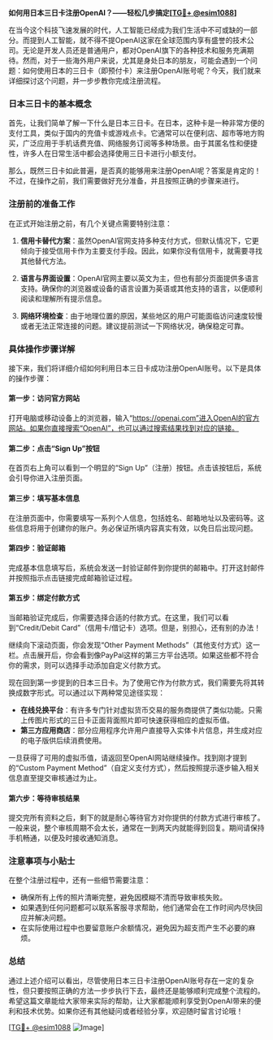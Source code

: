 **如何用日本三日卡注册OpenAI？——轻松几步搞定[[TG💪+ @esim1088](https://t.me/s/esim1088)]**

在当今这个科技飞速发展的时代，人工智能已经成为我们生活中不可或缺的一部分。而提到人工智能，就不得不提OpenAI这家在全球范围内享有盛誉的技术公司。无论是开发人员还是普通用户，都对OpenAI旗下的各种技术和服务充满期待。然而，对于一些海外用户来说，尤其是身处日本的朋友，可能会遇到一个问题：如何使用日本的三日卡（即预付卡）来注册OpenAI账号呢？今天，我们就来详细探讨这个问题，并一步步教你完成注册流程。

### 日本三日卡的基本概念

首先，让我们简单了解一下什么是日本三日卡。在日本，这种卡是一种非常方便的支付工具，类似于国内的充值卡或游戏点卡。它通常可以在便利店、超市等地方购买，广泛应用于手机话费充值、网络服务订阅等多种场景。由于其匿名性和便捷性，许多人在日常生活中都会选择使用三日卡进行小额支付。

那么，既然三日卡如此普遍，是否真的能够用来注册OpenAI呢？答案是肯定的！不过，在操作之前，我们需要做好充分准备，并且按照正确的步骤来进行。

### 注册前的准备工作

在正式开始注册之前，有几个关键点需要特别注意：

1. **信用卡替代方案**：虽然OpenAI官网支持多种支付方式，但默认情况下，它更倾向于接受信用卡作为主要支付手段。因此，如果你没有信用卡，就需要寻找其他替代方法。
   
2. **语言与界面设置**：OpenAI官网主要以英文为主，但也有部分页面提供多语言支持。确保你的浏览器或设备的语言设置为英语或其他支持的语言，以便顺利阅读和理解所有提示信息。

3. **网络环境检查**：由于地理位置的原因，某些地区的用户可能面临访问速度较慢或者无法正常连接的问题。建议提前测试一下网络状况，确保稳定可靠。

### 具体操作步骤详解

接下来，我们将详细介绍如何利用日本三日卡成功注册OpenAI账号。以下是具体的操作步骤：

#### 第一步：访问官方网站
打开电脑或移动设备上的浏览器，输入“https://openai.com”进入OpenAI的官方网站。如果你直接搜索“OpenAI”，也可以通过搜索结果找到对应的链接。

#### 第二步：点击“Sign Up”按钮
在首页右上角可以看到一个明显的“Sign Up”（注册）按钮。点击该按钮后，系统会引导你进入注册页面。

#### 第三步：填写基本信息
在注册页面中，你需要填写一系列个人信息，包括姓名、邮箱地址以及密码等。这些信息将用于创建你的账户。务必保证所填内容真实有效，以免日后出现问题。

#### 第四步：验证邮箱
完成基本信息填写后，系统会发送一封验证邮件到你提供的邮箱中。打开这封邮件并按照指示点击链接完成邮箱验证过程。

#### 第五步：绑定付款方式
当邮箱验证完成后，你需要选择合适的付款方式。在这里，我们可以看到“Credit/Debit Card”（信用卡/借记卡）选项。但是，别担心，还有别的办法！

继续向下滚动页面，你会发现“Other Payment Methods”（其他支付方式）这一栏。点击展开后，你会看到像PayPal这样的第三方平台选项。如果这些都不符合你的需求，则可以选择手动添加自定义付款方式。

现在回到第一步提到的日本三日卡。为了使用它作为付款方式，我们需要先将其转换成数字形式。可以通过以下两种常见途径实现：
- **在线兑换平台**：有许多专门针对虚拟货币交易的服务商提供了类似功能。只需上传图片形式的三日卡正面背面照片即可快速获得相应的虚拟币值。
- **第三方应用商店**：部分应用程序允许用户直接导入实体卡片信息，并生成对应的电子版供后续消费使用。

一旦获得了可用的虚拟币值，请返回至OpenAI网站继续操作。找到刚才提到的“Custom Payment Method”（自定义支付方式），然后按照提示逐步输入相关信息直至提交审核通过为止。

#### 第六步：等待审核结果
提交完所有资料之后，剩下的就是耐心等待官方对你提供的付款方式进行审核了。一般来说，整个审核周期不会太长，通常在一到两天内就能得到回复。期间请保持手机畅通，以便及时接收通知消息。

### 注意事项与小贴士

在整个注册过程中，还有一些细节需要注意：

- 确保所有上传的照片清晰完整，避免因模糊不清而导致审核失败。
- 如果遇到任何问题都可以联系客服寻求帮助，他们通常会在工作时间内尽快回应并解决问题。
- 在实际使用过程中也要留意账户余额情况，避免因为超支而产生不必要的麻烦。

### 总结

通过上述介绍可以看出，尽管使用日本三日卡注册OpenAI账号存在一定的复杂性，但只要按照正确的方法一步步执行下去，最终还是能够顺利完成整个流程的。希望这篇文章能给大家带来实际的帮助，让大家都能顺利享受到OpenAI带来的便利和技术优势。如果你还有其他疑问或者经验分享，欢迎随时留言讨论哦！

[[TG💪+ @esim1088](https://t.me/s/esim1088) ![Image](https://i.postimg.cc/4NQfJmqS/Snipaste-2025-05-13-00-14-12.png)]